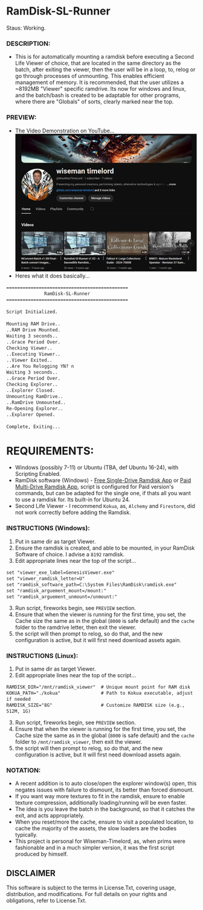 # RamDisk-SL-Runner
Staus: Working.

### DESCRIPTION:
- This is for automatically mounting a ramdisk before executing a Second Life Viewer of choice, that are located in the same directory as the batch, after exiting the viewer, then the user will be in a loop, to, relog or go through processes of unmounting. This enables efficient management of memory. It is recommended, that the user utilizes a ~8192MB "Viewer" specific ramdrive. Its now for windows and linux, and the batch/bash is created to be adaptable for other programs, where there are "Globals" of sorts, clearly marked near the top.

### PREVIEW:
- The Video Demonstration on YouTube...
<br>[![Ramdisk-SL-Runner on YouTube](./media/wisetime_youtube.jpg)](https://www.youtube.com/watch?v=KZQ6rnFZA6Y)
- Heres what it does basically...
```
=============================================
              RamDisk-SL-Runner
=============================================

Script Initialized.

Mounting RAM Drive..
..RAM Drive Mounted.
Waiting 3 seconds..
..Grace Period Over.
Checking Viewer..
..Executing Viewer..
..Viewer Exited..
..Are You Relogging YN? n
Waiting 3 seconds..
..Grace Period Over.
Checking Explorer..
..Explorer Closed.
Unmounting RamDrive..
..RamDrive Unmounted..
Re-Opening Explorer..
..Explorer Opened.

Complete, Exiting...
```

# REQUIREMENTS:
- Windows (possibly 7-11) or Ubuntu (TBA, def Ubuntu 16-24), with Scripting Enabled.
- RamDisk software (Windows) - [Free Single-Drive Ramdisk App](https://github.com/LTRData/ImDisk) or [Paid Multi-Drive Ramdisk App](https://www.softperfect.com/products/ramdisk/), script is configured for Paid version's commands, but can be adapted for the single one, if thats all you want to use a ramdisk for. Its built-in for Ubuntu 24.
- Second Life Viewer - I recommend `Kokua`, as, `Alchemy` and `Firestorm`, did not work correctly before adding the Ramdisk.

### INSTRUCTIONS (Windows):
1. Put in same dir as target Viewer.
2. Ensure the ramdisk is created, and able to be mounted, in your RamDisk Software of choice. I advise a `8192` ramdisk.
2. Edit appropriate lines near the top of the script...
```
set "viewer_exe_label=GenesisViewer.exe"
set "viewer_ramdisk_letter=U"
set "ramdisk_software_path=C:\System Files\RamDisk\ramdisk.exe"
set "ramdisk_arguement_mount=/mount:"
set "ramdisk_arguement_unmount=/unmount:"
```
3. Run script, fireworks begin, see `PREVIEW` section.
4. Ensure that when the viewer is running for the first time, you set, the Cache size the same as in the global (`8000` is safe default) and the `cache` folder to the ramdrive letter, then exit the viewer.
5. the script will then prompt to relog, so do that, and the new configuration is active, but it will first need download assets again. 

### INSTRUCTIONS (Linux):
1. Put in same dir as target Viewer.
2. Edit appropriate lines near the top of the script...
```
RAMDISK_DIR="/mnt/ramdisk_viewer"  # Unique mount point for RAM disk
KOKUA_PATH="./kokua"               # Path to Kokua executable, adjust if needed
RAMDISK_SIZE="8G"                  # Customize RAMDISK size (e.g., 512M, 1G)
```
3. Run script, fireworks begin, see `PREVIEW` section.
4. Ensure that when the viewer is running for the first time, you set, the Cache size the same as in the global (`8000` is safe default) and the `cache` folder to `/mnt/ramdisk_viewer`, then exit the viewer.
5. the script will then prompt to relog, so do that, and the new configuration is active, but it will first need download assets again. 

### NOTATION:
- A recent addition is to auto close/open the explorer window(s) open, this negates issues with failure to dismount, its better than forced dismount.
- If you want way more textures to fit in the ramdisk, ensure to enable texture compression, additionally loading/running will be even faster.
- The idea is you leave the batch in the background, so that it catches the exit, and acts appropriately.
- When you reset/more the cache, ensure to visit a populated location, to cache the majority of the assets, the slow loaders are the bodies typically.
- This project is personal for Wiseman-Timelord, as, when prims were fashionable and in a much simpler version, it was the first script produced by himself.

## DISCLAIMER
This software is subject to the terms in License.Txt, covering usage, distribution, and modifications. For full details on your rights and obligations, refer to License.Txt.
